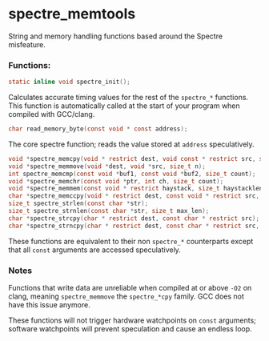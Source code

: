 # spectre_memtools
String and memory handling functions based around the Spectre misfeature.

### Functions:
```c
static inline void spectre_init();
```
Calculates accurate timing values for the rest of the `spectre_*` functions. This function is automatically called at the start of your program when compiled with GCC/clang.
```c
char read_memory_byte(const void * const address);
```
The core spectre function; reads the value stored at `address` speculatively.
```c
void *spectre_memcpy(void * restrict dest, void const * restrict src, size_t n);
void *spectre_memmove(void *dest, void *src, size_t n);
int spectre_memcmp(const void *buf1, const void *buf2, size_t count);
void *spectre_memchr(const void *ptr, int ch, size_t count);
void *spectre_memmem(const void * restrict haystack, size_t haystacklen, const void * restrict needle, size_t needlelen);
char *spectre_memccpy(void * restrict dest, const void * restrict src, int c, size_t count);
size_t spectre_strlen(const char *str);
size_t spectre_strnlen(const char *str, size_t max_len);
char *spectre_strcpy(char * restrict dest, const char * restrict src);
char *spectre_strncpy(char * restrict dest, const char * restrict src, size_t count);
```
These functions are equivalent to their non `spectre_*` counterparts except that all `const` arguments are accessed speculatively.

### Notes
Functions that write data are unreliable when compiled at or above `-O2` on clang, meaning `spectre_memmove` the `spectre_*cpy` family. GCC does not have this issue anymore.

These functions will not trigger hardware watchpoints on `const` arguments; software watchpoints will prevent speculation and cause an endless loop.
